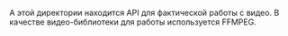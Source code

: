 <!---
 Copyright (c) 2018 PROPHESSOR
 
 This software is released under the MIT License.
 https://opensource.org/licenses/MIT
-->

А этой директории находится API для фактической работы с видео.
В качестве видео-библиотеки для работы используется FFMPEG.